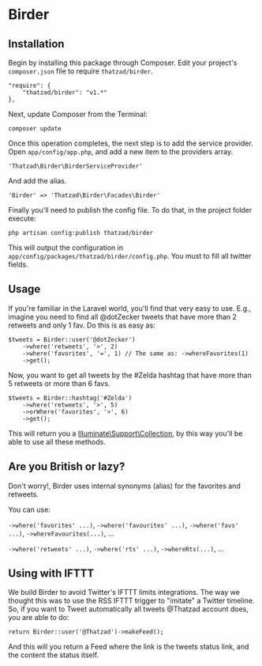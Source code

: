 Birder
======

## Installation

Begin by installing this package through Composer. Edit your project's `composer.json` file to require `thatzad/birder`.

    "require": {
        "thatzad/birder": "v1.*"
    },

Next, update Composer from the Terminal:

    composer update

Once this operation completes, the next step is to add the service provider. Open `app/config/app.php`, and add a new item to the providers array.

    'Thatzad\Birder\BirderServiceProvider'

And add the alias.

    'Birder' => 'Thatzad\Birder\Facades\Birder'

Finally you'll need to publish the config file. To do that, in the project folder execute:

    php artisan config:publish thatzad/birder

This will output the configuration in `app/config/packages/thatzad/birder/config.php`. You must to fill all twitter fields.

## Usage

If you're familiar in the Laravel world, you'll find that very easy to use. E.g., imagine you need to find all @dotZecker tweets that have more than 2 retweets and only 1 fav. Do this is as easy as:

    $tweets = Birder::user('@dotZecker')
        ->where('retweets', '>', 2)
        ->where('favorites', '=', 1) // The same as: ->whereFavorites(1)
        ->get();

Now, you want to get all tweets by the #Zelda hashtag that have more than 5 retweets or more than 6 favs.

    $tweets = Birder::hashtag('#Zelda')
        ->where('retweets', '>', 5)
        ->orWhere('favorites', '>', 6)
        ->get();

This will return you a [Illuminate\Support\Collection](http://laravel.com/api/class-Illuminate.Support.Collection.html), by this way you'll be able to use all these methods.

## Are you British or lazy?

Don't worry!, Birder uses internal synonyms (alias) for the favorites and retweets.

You can use:

`->where('favorites' ...)`, `->where('favourites' ...)`, `->where('favs' ...)`, `->whereFavourites(...)`, ...

`->where('retweets' ...)`, `->where('rts' ...)`, `->whereRts(...)`, ...

## Using with IFTTT

We build Birder to avoid Twitter's IFTTT limits integrations.
The way we thought this was to use the RSS IFTTT trigger to "imitate" a Twitter timeline. So, if you want to Tweet automatically all tweets @Thatzad account does, you are able to do:

    return Birder::user('@Thatzad')->makeFeed();

And this will you return a Feed where the link is the tweets status link, and the content the status itself.
